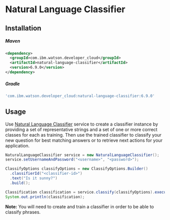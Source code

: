 # Natural Language Classifier

## Installation

##### Maven
```xml
<dependency>
  <groupId>com.ibm.watson.developer_cloud</groupId>
  <artifactId>natural-language-classifier</artifactId>
  <version>6.9.0</version>
</dependency>
```

##### Gradle
```gradle
'com.ibm.watson.developer_cloud:natural-language-classifier:6.9.0'
```

## Usage
Use [Natural Language Classifier](https://console.bluemix.net/docs/services/natural-language-classifier/getting-started.html) service to create a classifier instance by providing a set of representative strings and a set of one or more correct classes for each as training. Then use the trained classifier to classify your new question for best matching answers or to retrieve next actions for your application.

```java
NaturalLanguageClassifier service = new NaturalLanguageClassifier();
service.setUsernameAndPassword("<username>", "<password>");

ClassifyOptions classifyOptions = new ClassifyOptions.Builder()
  .classifierId("<classifier-id>")
  .text("Is it sunny?")
  .build();

Classification classification = service.classify(classifyOptions).execute();
System.out.println(classification);
```

**Note:** You will need to create and train a classifier in order to be able to classify phrases.
